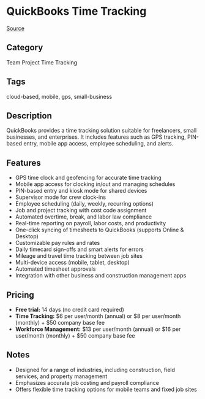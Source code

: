 # QuickBooks Time Tracking

[Source](https://www.workyard.com/compare/quickbooks-integrations)

## Category
Team Project Time Tracking

## Tags
cloud-based, mobile, gps, small-business

## Description
QuickBooks provides a time tracking solution suitable for freelancers, small businesses, and enterprises. It includes features such as GPS tracking, PIN-based entry, mobile app access, employee scheduling, and alerts.

## Features
- GPS time clock and geofencing for accurate time tracking
- Mobile app access for clocking in/out and managing schedules
- PIN-based entry and kiosk mode for shared devices
- Supervisor mode for crew clock-ins
- Employee scheduling (daily, weekly, recurring options)
- Job and project tracking with cost code assignment
- Automated overtime, break, and labor law compliance
- Real-time reporting on payroll, labor costs, and productivity
- One-click syncing of timesheets to QuickBooks (supports Online & Desktop)
- Customizable pay rules and rates
- Daily timecard sign-offs and smart alerts for errors
- Mileage and travel time tracking between job sites
- Multi-device access (mobile, tablet, desktop)
- Automated timesheet approvals
- Integration with other business and construction management apps

## Pricing
- **Free trial:** 14 days (no credit card required)
- **Time Tracking:** $6 per user/month (annual) or $8 per user/month (monthly) + $50 company base fee
- **Workforce Management:** $13 per user/month (annual) or $16 per user/month (monthly) + $50 company base fee

## Notes
- Designed for a range of industries, including construction, field services, and property management
- Emphasizes accurate job costing and payroll compliance
- Offers flexible time tracking options for mobile teams and fixed job sites